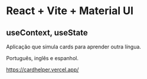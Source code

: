 # React + Vite + Material UI 
## useContext, useState

Aplicação que simula cards para aprender outra língua.

Português, inglês e espanhol.

https://cardhelper.vercel.app/

